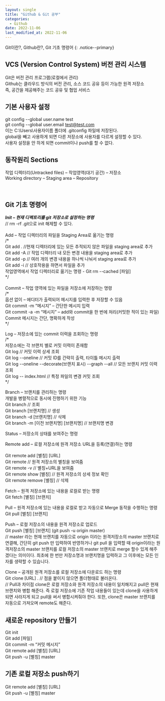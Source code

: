 ```yaml
---
layout: single
title: "Github & Git 공부"
categories:
  - Github
date: 2022-11-06
last_modified_at: 2022-11-06
---
```


Git이란?, Github란?, Git 기초 명령어
{: .notice--primary}


## VCS (Version Control System) 버전 관리 시스템 
Git은 버전 관리 프로그램(로컬에서 관리)  
Github는 클라우드 방식의 버전 관리, 소스 코드 공유 등이 가능한 원격 저장소   
즉, 공간을 제공해주는 코드 공유 및 협업 서비스 

## 기본 사용자 설정   
git config --global user.name test   
git config --global user.email test@test.com    
이는 C:\Users\사용자이름 폴더에 .gitconfig 파일에 저장된다.    
global을 빼고 사용하게 되면 다른 저장소에 사용자를 다르게 설정할 수 있다.    
사용자 설정을 안 하게 되면 commit이나 push를 할 수 없다.    


## 동작원리 Sections
작업 디렉터리(Untracked files)  –  작업영역(대기 공간)  –  저장소    
Working directory – Staging area – Repository 

 
## Git 기초 명령어 
**_Init – 현재 디렉토리를 git 저장소로 설정하는 명령_**    
// rm -rf .git으로 init 해제할 수 있다. <br>  
Add – 작업 디렉터리의 파일을 Staging Area로 옮기는 명령   
/*    
Git add . //현재 디렉터리에 있는 모든 추적되지 않은 파일을 staging area로 추가   
Git add -A // 작업 디렉터리 내 모든 변경 내용을 staging area로 추가    
Git add -p // 여러 개의 변경 내용을 하나씩 나눠서 staging area로 추가   
Git add -i // 상호작용을 하면서 파일을 추가    
작업영역에서 작업 디렉터리로 옮기는 명령 - Git rm --cached [파일]   
\*/<br>       
Commit – 작업 영역에 있는 파일을 저장소에 저장하는 명령    
/*   
옵션 없이 – 에디터가 출력되어 메시지를 입력한 후 저장할 수 있음   
Git commit -m “메시지” – 간단한 메시지 입력    
Git commit -a -m “메시지” – add와 commit을 한 번에 처리(커밋한 적이 있는 파일)   
Commit 메시지는 간단, 명확하게 작성   
*/   

Log – 저장소에 있는 commit 이력을 조회하는 명령<br>
/*<br>
저장소에는 각 브랜치 별로 커밋 이력이 존재함<br>
Git log // 커밋 이력 상세 조회<br> 
Git log --oneline // 커밋 ID를 간략히 출력, 타이틀 메시지 출력<br> 
Git log --oneline --decorate(브랜치 표시) --graph --all // 모든 브랜치 커밋 이력 조회<br>
Git log -- index.html // 특정 파일의 변경 커밋 조회<br>
*/<br>

Branch – 브랜치를 관리하는 명령<br> 
개발을 병렬적으로 동시에 진행하기 위한 기능<br>
Git branch // 조회<br>
Git branch [브랜치명] // 생성<br>
Git branch -d [브랜치명] // 삭제<br> 
Git branch -m [이전 브랜치명] [브랜치명] // 브랜치명 변경<br> 


Status – 저장소의 상태를 보여주는 명령<br> 

Remote add – 로컬 저장소에 원격 저장소 URL을 등록(연결)하는 명령<br>	
Git remote add [별칭] [URL]<br>
Git remote // 원격 저장소의 별칭을 보여줌<br>
Git remote -v // 별칭+URL을 보여줌<br> 
Git remote show [별칭] // 원격 저장소의 상세 정보 확인<br> 
Git remote remove [별칭] // 삭제<br>

Fetch – 원격 저장소에 있는 내용을 로컬로 받는 명령<br> 
Git fetch [별칭] [브랜치]<br>

Pull – 원격 저장소에 있는 내용을 로컬로 받고 자동으로 Merge 동작을 수행하는 명령<br> 
Git pull [별칭] [브랜치]<br>


Push – 로컬 저장소의 내용을 원격 저장소로 업로드<br>
Git push [별칭] [브랜치] (git push -u origin master)<br> // master 라는 현재 브랜치를 자동으로 origin 이라는 원격저장소의 master 브랜치로 연결해,
간단히 git push 만 입력하여 반영하거나 git pull 을 입력할 때 origin이라는 원격저장소의 master 브랜치를 로컬 저장소의 master 브랜치로 merge 할수 있게 해주겠다는 의미이다.
최초에 한 번만 저장소명과 브랜치명을 입력하고 그 이후에는 모든 인자를 생략할 수 있습니다.<br>

Clone – 공개된 원격 저장소를 로컬 저장소에 다운로드 하는 명령<br> 
Git clone [URL] . // 점을 붙이지 않으면 폴더형태로 불러온다.<br> 
// Pull과 차이점 clone은 로컬 저장소와 원격 저장소의 내용이 일치해지고 pull은 현재 브랜치와 병합 해준다. 즉 로컬 저장소에 기존 작업 내용들이 있는데 clone을 사용하게 되면 사라지게 되고 pull을 써서 병합시켜줘야 한다. 
또한, clone은 master 브랜치를 자동으로 가져오며 remote도 해준다.

## 새로운 repository 만들기 
Git init<br>
Git add [파일]<br>
Git commit -m “커밋 메시지”<br>
Git remote add [별칭] [URL]<br>
Git push -u [별칭] master<br>

## 기존 로컬 저장소 push하기 
Git remote add [별칭] [URL]<br>
Git push -u [별칭] master<br>
